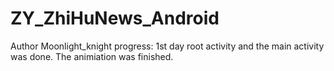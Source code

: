 # ZY_ZhiHuNews_Android
Author Moonlight_knight
progress:
1st day root activity and the main activity was done. The animiation was finished.

